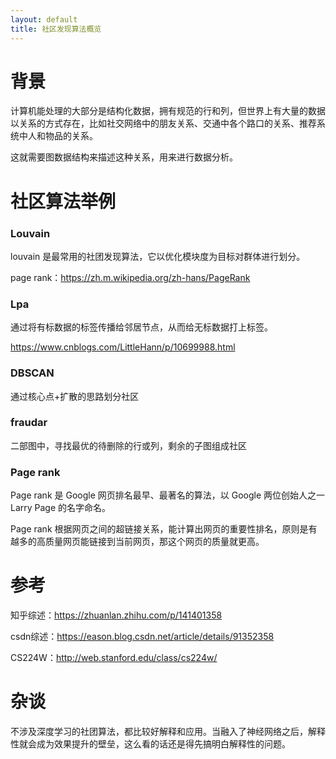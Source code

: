 ```yaml
---
layout: default
title: 社区发现算法概览
---
```


# 背景
计算机能处理的大部分是结构化数据，拥有规范的行和列，但世界上有大量的数据以关系的方式存在，比如社交网络中的朋友关系、交通中各个路口的关系、推荐系统中人和物品的关系。

这就需要图数据结构来描述这种关系，用来进行数据分析。

# 社区算法举例

### Louvain
louvain 是最常用的社团发现算法，它以优化模块度为目标对群体进行划分。

page rank：https://zh.m.wikipedia.org/zh-hans/PageRank

### Lpa
通过将有标数据的标签传播给邻居节点，从而给无标数据打上标签。

https://www.cnblogs.com/LittleHann/p/10699988.html

### DBSCAN
通过核心点+扩散的思路划分社区

### fraudar
二部图中，寻找最优的待删除的行或列，剩余的子图组成社区

### Page rank
Page rank 是 Google 网页排名最早、最著名的算法，以 Google 两位创始人之一 Larry Page 的名字命名。

Page rank 根据网页之间的超链接关系，能计算出网页的重要性排名，原则是有越多的高质量网页能链接到当前网页，那这个网页的质量就更高。

# 参考
知乎综述：https://zhuanlan.zhihu.com/p/141401358

csdn综述：https://eason.blog.csdn.net/article/details/91352358

CS224W：http://web.stanford.edu/class/cs224w/

# 杂谈
不涉及深度学习的社团算法，都比较好解释和应用。当融入了神经网络之后，解释性就会成为效果提升的壁垒，这么看的话还是得先搞明白解释性的问题。